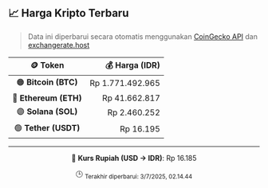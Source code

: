 

<!-- HARGA_KRIPTO -->
## 📈 Harga Kripto Terbaru

> Data ini diperbarui secara otomatis menggunakan [CoinGecko API](https://www.coingecko.com/) dan [exchangerate.host](https://exchangerate.host/)

<div align="center">

| 🪙 Token | 💰 Harga (IDR) |
|:------:|---------------:|
| 🟠 **Bitcoin (BTC)**   | Rp 1.771.492.965 |
| 🔵 **Ethereum (ETH)**  | Rp 41.662.817 |
| 🟣 **Solana (SOL)**    | Rp 2.460.252 |
| 🟢 **Tether (USDT)**   | Rp 16.195 |

---

💱 **Kurs Rupiah (USD → IDR)**: Rp 16.185

🕒 <sub>Terakhir diperbarui: 3/7/2025, 02.14.44</sub>

</div>
<!-- /HARGA_KRIPTO -->